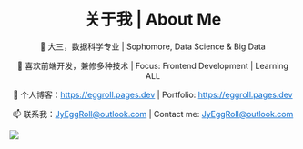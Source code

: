 <h1 align="center">关于我 | About Me</h1>

<div style="text-align: center;">
    <p>👋 大三，数据科学专业 | Sophomore, Data Science & Big Data</p>
    <p>🌱 喜欢前端开发，兼修多种技术 | Focus: Frontend Development | Learning ALL</p>
    <p>🔗 个人博客：<a href="https://eggroll.pages.dev" style="color: #0066cc;">https://eggroll.pages.dev</a> | Portfolio: <a href="https://eggroll.pages.dev" style="color: #0066cc;">https://eggroll.pages.dev</a></p>
    <p>📫 联系我：<a href="mailto:JyEggRoll@outlook.com" style="color: #0066cc;">JyEggRoll@outlook.com</a> | Contact me: <a href="mailto:JyEggRoll@outlook.com" style="color: #0066cc;">JyEggRoll@outlook.com</a></p>
</div>
<img align="center" src="https://github-readme-stats.vercel.app/api/pin/?username=anuraghazra&repo=github-readme-stats" />
